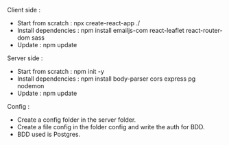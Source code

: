 Client side :
- Start from scratch : npx create-react-app ./
- Install dependencies : npm install emailjs-com react-leaflet react-router-dom sass
- Update : npm update


Server side :
- Start from scratch : npm init -y
- Install dependencies : npm install body-parser cors express pg nodemon
- Update : npm update


Config :
- Create a config folder in the server folder.
- Create a file config in the folder config and write the auth for BDD.
- BDD used is Postgres.